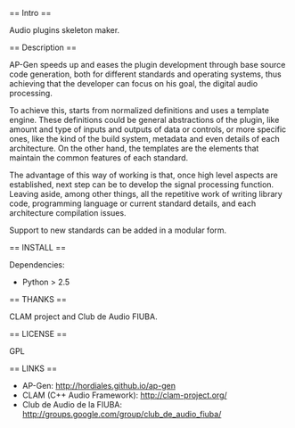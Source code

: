 == Intro ==

Audio plugins skeleton maker.

== Description ==

AP-Gen speeds up and eases the plugin development through base source code
generation, both for different standards and operating systems, thus achieving
that the developer can focus on his goal, the digital audio processing.

To achieve this, starts from normalized definitions and uses a template engine.
These definitions could be general abstractions of the plugin, like amount and
type of inputs and outputs of data or controls, or more specific ones, like the
kind of the build system, metadata and even details of each architecture. On
the other hand, the templates are the elements that maintain the common
features of each standard.

The advantage of this way of working is that, once high level aspects are
established, next step can be to develop the signal processing function.
Leaving aside, among other things, all the repetitive work of writing library
code, programming language or current standard details, and each architecture
compilation issues.

Support to new standards can be added in a modular form.

== INSTALL ==

Dependencies:
  * Python > 2.5

== THANKS ==

CLAM project and Club de Audio FIUBA.

== LICENSE ==

GPL

== LINKS ==

 * AP-Gen: http://hordiales.github.io/ap-gen
 * CLAM (C++ Audio Framework): http://clam-project.org/ 
 * Club de Audio de la FIUBA: http://groups.google.com/group/club_de_audio_fiuba/
